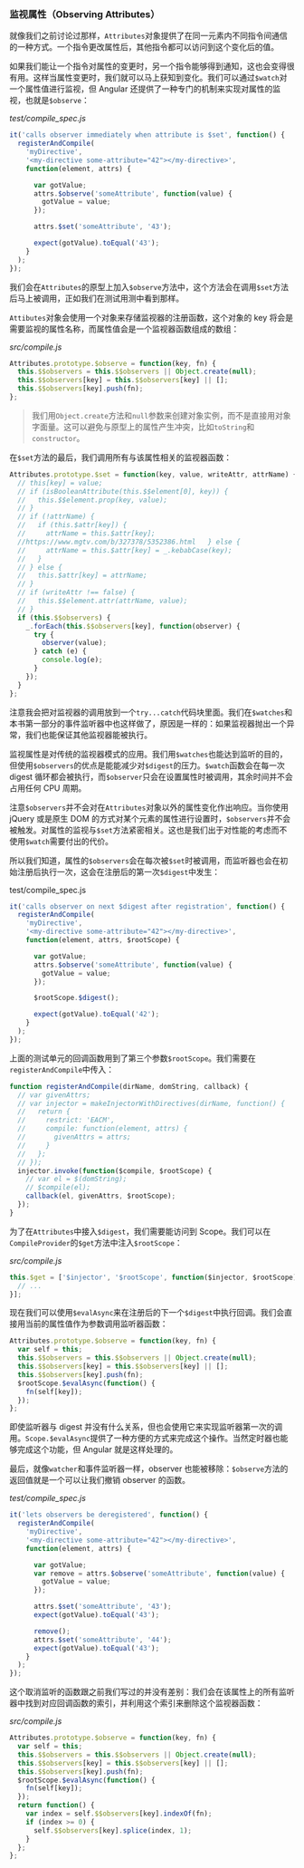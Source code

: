 ### 监视属性（Observing Attributes）

就像我们之前讨论过那样，`Attributes`对象提供了在同一元素内不同指令间通信的一种方式。一个指令更改属性后，其他指令都可以访问到这个变化后的值。

如果我们能让一个指令对属性的变更时，另一个指令能够得到通知，这也会变得很有用。这样当属性变更时，我们就可以马上获知到变化。我们可以通过`$watch`对一个属性值进行监视，但 Angular 还提供了一种专门的机制来实现对属性的监视，也就是`$observe`：

_test/compile\_spec.js_

```js
it('calls observer immediately when attribute is $set', function() {
  registerAndCompile(
    'myDirective',
    '<my-directive some-attribute="42"></my-directive>',
    function(element, attrs) {

      var gotValue;
      attrs.$observe('someAttribute', function(value) {
        gotValue = value;
      });

      attrs.$set('someAttribute', '43');

      expect(gotValue).toEqual('43');
    }
  );
});
```

我们会在`Attributes`的原型上加入`$observe`方法中，这个方法会在调用`$set`方法后马上被调用，正如我们在测试用测中看到那样。

`Attibutes`对象会使用一个对象来存储监视器的注册函数，这个对象的 key 将会是需要监视的属性名称，而属性值会是一个监视器函数组成的数组：

_src/compile.js_

```js
Attributes.prototype.$observe = function(key, fn) {
  this.$$observers = this.$$observers || Object.create(null);
  this.$$observers[key] = this.$$observers[key] || [];
  this.$$observers[key].push(fn);
};
```

> 我们用`Object.create`方法和`null`参数来创建对象实例，而不是直接用对象字面量。这可以避免与原型上的属性产生冲突，比如`toString`和`constructor`。

在`$set`方法的最后，我们调用所有与该属性相关的监视器函数：

```js
Attributes.prototype.$set = function(key, value, writeAttr, attrName) {
  // this[key] = value;
  // if (isBooleanAttribute(this.$$element[0], key)) {
  //   this.$$element.prop(key, value);
  // }
  // if (!attrName) {
  //   if (this.$attr[key]) {
  //     attrName = this.$attr[key];
  //https://www.mgtv.com/b/327378/5352386.html   } else {
  //     attrName = this.$attr[key] = _.kebabCase(key);
  //   }
  // } else {
  //   this.$attr[key] = attrName;
  // }
  // if (writeAttr !== false) {
  //   this.$$element.attr(attrName, value);
  // }
  if (this.$$observers) {
    _.forEach(this.$$observers[key], function(observer) {
      try {
        observer(value);
      } catch (e) {
        console.log(e);
      }
    });
  }
};
```

注意我会把对监视器的调用放到一个`try...catch`代码块里面。我们在`$watches`和本书第一部分的事件监听器中也这样做了，原因是一样的：如果监视器抛出一个异常，我们也能保证其他监视器能被执行。

监视属性是对传统的监视器模式的应用。我们用`$watches`也能达到监听的目的，但使用`$observers`的优点是能能减少对`$digest`的压力。`$watch`函数会在每一次 digest 循环都会被执行，而`$observer`只会在设置属性时被调用，其余时间并不会占用任何 CPU 周期。

注意`$observers`并不会对在`Attributes`对象以外的属性变化作出响应。当你使用 jQuery 或是原生 DOM 的方式对某个元素的属性进行设置时，`$observers`并不会被触发。对属性的监视与`$set`方法紧密相关。这也是我们出于对性能的考虑而不使用`$watch`需要付出的代价。

所以我们知道，属性的`$observers`会在每次被`$set`时被调用，而监听器也会在初始注册后执行一次，这会在注册后的第一次`$digest`中发生：

test/compile\_spec.js

```js
it('calls observer on next $digest after registration', function() {
  registerAndCompile(
    'myDirective',
    '<my-directive some-attribute="42"></my-directive>',
    function(element, attrs, $rootScope) {

      var gotValue;
      attrs.$observe('someAttribute', function(value) {
        gotValue = value;
      });

      $rootScope.$digest();

      expect(gotValue).toEqual('42');
    }
  );
});
```

上面的测试单元的回调函数用到了第三个参数`$rootScope`。我们需要在`registerAndCompile`中传入：

```js
function registerAndCompile(dirName, domString, callback) {
  // var givenAttrs;
  // var injector = makeInjectorWithDirectives(dirName, function() {
  //   return {
  //     restrict: 'EACM',
  //     compile: function(element, attrs) {
  //       givenAttrs = attrs;
  //     }
  //   };
  // });
  injector.invoke(function($compile, $rootScope) {
    // var el = $(domString);
    // $compile(el);
    callback(el, givenAttrs, $rootScope);
  });
}
```

为了在`Attributes`中接入`$digest`，我们需要能访问到 Scope。我们可以在`CompileProvider`的`$get`方法中注入`$rootScope`：

_src/compile.js_

```js
this.$get = ['$injector', '$rootScope', function($injector, $rootScope) {
  // ...
}];
```

现在我们可以使用`$evalAsync`来在注册后的下一个`$digest`中执行回调。我们会直接用当前的属性值作为参数调用监听器函数：

```js
Attributes.prototype.$observe = function(key, fn) {
  var self = this;
  this.$$observers = this.$$observers || Object.create(null);
  this.$$observers[key] = this.$$observers[key] || [];
  this.$$observers[key].push(fn);
  $rootScope.$evalAsync(function() {
    fn(self[key]);
  });
};
```

即使监听器与 digest 并没有什么关系，但也会使用它来实现监听器第一次的调用。`Scope.$evalAsync`提供了一种方便的方式来完成这个操作。当然定时器也能够完成这个功能，但 Angular 就是这样处理的。

最后，就像`watcher`和事件监听器一样，observer 也能被移除：`$observe`方法的返回值就是一个可以让我们撤销 observer 的函数。

_test/compile\_spec.js_

```js
it('lets observers be deregistered', function() {
  registerAndCompile(
    'myDirective',
    '<my-directive some-attribute="42"></my-directive>',
    function(element, attrs) {

      var gotValue;
      var remove = attrs.$observe('someAttribute', function(value) {
        gotValue = value;
      });

      attrs.$set('someAttribute', '43');
      expect(gotValue).toEqual('43');

      remove();
      attrs.$set('someAttribute', '44');
      expect(gotValue).toEqual('43');
    }
  );
});
```

这个取消监听的函数跟之前我们写过的并没有差别：我们会在该属性上的所有监听器中找到对应回调函数的索引，并利用这个索引来删除这个监视器函数：

_src/compile.js_

```js
Attributes.prototype.$observe = function(key, fn) {
  var self = this;
  this.$$observers = this.$$observers || Object.create(null);
  this.$$observers[key] = this.$$observers[key] || [];
  this.$$observers[key].push(fn);
  $rootScope.$evalAsync(function() {
    fn(self[key]);
  });
  return function() {
    var index = self.$$observers[key].indexOf(fn);
    if (index >= 0) {
      self.$$observers[key].splice(index, 1);
    }
  };
};
```



